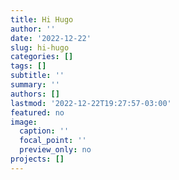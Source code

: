 ```yaml
---
title: Hi Hugo
author: ''
date: '2022-12-22'
slug: hi-hugo
categories: []
tags: []
subtitle: ''
summary: ''
authors: []
lastmod: '2022-12-22T19:27:57-03:00'
featured: no
image:
  caption: ''
  focal_point: ''
  preview_only: no
projects: []
---
```


